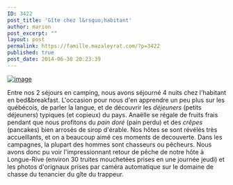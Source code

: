 ```yaml
---
ID: 3422
post_title: 'Gîte chez l&rsquo;habitant'
author: marion
post_excerpt: ""
layout: post
permalink: https://famille.mazaleyrat.com/?p=3422
published: true
post_date: 2014-06-30 20:23:39
---
```

<a href="http://famille.mazaleyrat.com/wp-content/uploads/2014/06/wpid-img_20140627_190325.jpg"><img title="IMG_20140627_190325.jpg" class="alignnone size-full" alt="image" src="http://famille.mazaleyrat.com/wp-content/uploads/2014/06/wpid-img_20140627_190325.jpg" /></a>



Entre nos 2 séjours en camping, nous avons séjourné 4 nuits chez l'habitant en bed&breakfast. L'occasion pour nous d'en apprendre un peu plus sur les québécois, de parler la langue, et de découvrir les <em>déjeuners </em>(petits déjeuners) typiques (et copieux) du pays. Anaëlle se régale de fruits frais pendant que nous profitons du <em>pain doré</em> (pain perdu) et des <em>crêpes</em> (pancakes) bien arrosés de sirop d'érable. 
Nos hôtes se sont révélés très accueillants, et on a beaucoup aimé ces moments de decouverte. Dans les campagnes, la plupart des hommes sont chasseurs ou pêcheurs. Nous avons donc pu voir l'impressionnant retour de pêche de notre hôte à Longue-Rive (environ 30 truites mouchetées prises en une journée jeudi) et les photos d'orignaux prises par caméra automatique sur le domaine de chasse du tenancier du gîte du trappeur.